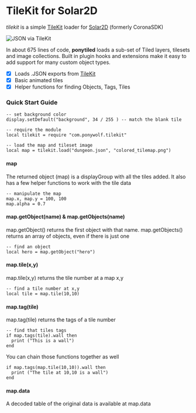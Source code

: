 # TileKit for Solar2D
*tilekit* is a simple [TileKit](https://rxi.itch.io/tilekit) loader for [Solar2D](http://solar2d.com/) (formerly CoronaSDK)

![JSON via TileKit](https://img.itch.zone/aW1nLzM3MzM1MjkucG5n/original/NxjIjz.png)

In about 675 lines of code, **ponytiled** loads a sub-set of Tiled layers, tilesets and image collections. Built in plugin hooks and extensions make it easy to add support for many custom object types.

- [x] Loads .JSON exports from [TileKit](https://rxi.itch.io/tilekit)
- [x] Basic animated tiles
- [x] Helper functions for finding Objects, Tags, Tiles

### Quick Start Guide

```
-- set background color
display.setDefault("background", 34 / 255 ) -- match the blank tile

-- require the module
local tilekit = require "com.ponywolf.tilekit"

-- load the map and tileset image
local map = tilekit.load("dungeon.json", "colored_tilemap.png")
```

#### map

The returned object (map) is a displayGroup with all the tiles added. It also has a few helper functions to work with the tile data

```
-- manipulate the map
map.x, map.y = 100, 100
map.alpha = 0.7
```

#### map.getObject(name) & map.getObjects(name)

map.getObject() returns the first object with that name. map.getObjects() returns an array of objects, even if there is just one

```
-- find an object
local hero = map.getObject("hero")
```

#### map.tile(x,y)

map.tile(x,y) returns the tile number at a map x,y

```
-- find a tile number at x,y
local tile = map.tile(10,10)
```
#### map.tag(tile)

map.tag(tile) returns the tags of a tile number

```
-- find that tiles tags
if map.tags(tile).wall then
  print ("This is a wall")
end
```

You can chain those functions together as well

```
if map.tags(map.tile(10,10)).wall then
  print ("The tile at 10,10 is a wall")
end
```

#### map.data

A decoded table of the original data is available at map.data